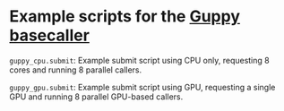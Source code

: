 # Example scripts for the [Guppy basecaller](https://community.nanoporetech.com/docs/prepare/library_prep_protocols/Guppy-protocol/v/gpb_2003_v1_revaf_14dec2018)

`guppy_cpu.submit`: Example submit script using CPU only, requesting 8 cores and running 8 parallel callers.

`guppy_gpu.submit`: Example submit script using GPU, requesting a single GPU and running 8 parallel GPU-based callers.
